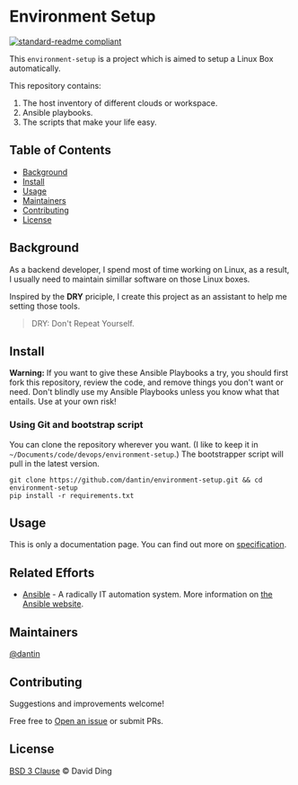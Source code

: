 # Environment Setup

[![standard-readme compliant](https://img.shields.io/badge/readme%20style-standard-brightgreen.svg?style=flat-square)](https://github.com/RichardLitt/standard-readme)

This `environment-setup` is a project which is aimed to setup a Linux Box automatically.

This repository contains:

1. The host inventory of different clouds or workspace.
2. Ansible playbooks.
3. The scripts that make your life easy.

## Table of Contents

- [Background](#background)
- [Install](#install)
- [Usage](#usage)
- [Maintainers](#maintainers)
- [Contributing](#contributing)
- [License](#license)

## Background

As a backend developer, I spend most of time working on Linux, as a result, I usually need to maintain simillar
software on those Linux boxes.

Inspired by the **DRY** priciple, I create this project as an assistant to help me setting those tools.

> DRY: Don't Repeat Yourself.

## Install

__Warning:__ If you want to give these Ansible Playbooks a try, you should first fork this repository, review
the code, and remove things you don't want or need. Don't blindly use my Ansible Playbooks unless you know what
that entails. Use at your own risk!

### Using Git and bootstrap script

You can clone the repository wherever you want. (I like to keep it in `~/Documents/code/devops/environment-setup`.)
The bootstrapper script will pull in the latest version.

    git clone https://github.com/dantin/environment-setup.git && cd environment-setup
    pip install -r requirements.txt

## Usage

This is only a documentation page. You can find out more on [specification](docs/SPEC.md).

## Related Efforts

- [Ansible](https://github.com/ansible/ansible) - A radically IT automation system. More information on [the Ansible website](https://ansible.com/).

## Maintainers

[@dantin](https://github.com/dantin)

## Contributing

Suggestions and improvements welcome!

Free free to [Open an issue](https://github.com/dantin/environment-setup/issues/new) or submit PRs.

## License

[BSD 3 Clause](LICENSE) © David Ding
